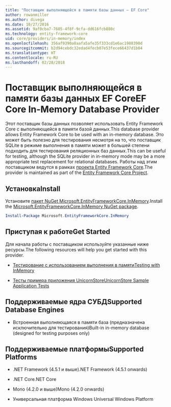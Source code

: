 ```yaml
---
title: "Поставщик выполняющейся в памяти базы данных — EF Core"
author: rowanmiller
ms.author: divega
ms.date: 10/27/2016
ms.assetid: 9af0cba7-7605-4f8f-9cfa-dd616fcb880c
ms.technology: entity-framework-core
uid: core/providers/in-memory/index
ms.openlocfilehash: 356af9390a8aafa5afe35f333cd1e6ac1988390d
ms.sourcegitcommit: b2d94cebdc32edad4fecb07e53fece66437d1b04
ms.translationtype: HT
ms.contentlocale: ru-RU
ms.lasthandoff: 02/28/2018
---
```

# <a name="ef-core-in-memory-database-provider"></a><span data-ttu-id="5ad70-102">Поставщик выполняющейся в памяти базы данных EF Core</span><span class="sxs-lookup"><span data-stu-id="5ad70-102">EF Core In-Memory Database Provider</span></span>

<span data-ttu-id="5ad70-103">Этот поставщик базы данных позволяет использовать Entity Framework Core с выполняющейся в памяти базой данных.</span><span class="sxs-lookup"><span data-stu-id="5ad70-103">This database provider allows Entity Framework Core to be used with an in-memory database.</span></span> <span data-ttu-id="5ad70-104">Это может быть полезно для тестирования несмотря на то, что поставщик SQLite в режиме выполнения в памяти может в большей степени подходить для тестирования реляционных баз данных.</span><span class="sxs-lookup"><span data-stu-id="5ad70-104">This can be useful for testing, although the SQLite provider in in-memory mode may be a more appropriate test replacement for relational databases.</span></span> <span data-ttu-id="5ad70-105">Работы над этим поставщиком ведутся в рамках [проекта Entity Framework Core](https://github.com/aspnet/EntityFrameworkCore).</span><span class="sxs-lookup"><span data-stu-id="5ad70-105">The provider is maintained as part of the [Entity Framework Core Project](https://github.com/aspnet/EntityFrameworkCore).</span></span>

## <a name="install"></a><span data-ttu-id="5ad70-106">Установка</span><span class="sxs-lookup"><span data-stu-id="5ad70-106">Install</span></span>

<span data-ttu-id="5ad70-107">Установите [пакет NuGet Microsoft.EntityFrameworkCore.InMemory](https://www.nuget.org/packages/Microsoft.EntityFrameworkCore.InMemory/).</span><span class="sxs-lookup"><span data-stu-id="5ad70-107">Install the [Microsoft.EntityFrameworkCore.InMemory NuGet package](https://www.nuget.org/packages/Microsoft.EntityFrameworkCore.InMemory/).</span></span>

``` powershell
Install-Package Microsoft.EntityFrameworkCore.InMemory
```

## <a name="get-started"></a><span data-ttu-id="5ad70-108">Приступая к работе</span><span class="sxs-lookup"><span data-stu-id="5ad70-108">Get Started</span></span>

<span data-ttu-id="5ad70-109">Для начала работы с поставщиком используйте указанные ниже ресурсы.</span><span class="sxs-lookup"><span data-stu-id="5ad70-109">The following resources will help you get started with this provider.</span></span>
* [<span data-ttu-id="5ad70-110">Тестирование с использованием выполнения в памяти</span><span class="sxs-lookup"><span data-stu-id="5ad70-110">Testing with InMemory</span></span>](../../miscellaneous/testing/in-memory.md)

* [<span data-ttu-id="5ad70-111">Тесты примера приложения UnicornStore</span><span class="sxs-lookup"><span data-stu-id="5ad70-111">UnicornStore Sample Application Tests</span></span>](https://github.com/rowanmiller/UnicornStore/blob/master/UnicornStore/src/UnicornStore.Tests/Controllers/ShippingControllerTests.cs)

## <a name="supported-database-engines"></a><span data-ttu-id="5ad70-112">Поддерживаемые ядра СУБД</span><span class="sxs-lookup"><span data-stu-id="5ad70-112">Supported Database Engines</span></span>

* <span data-ttu-id="5ad70-113">Встроенная выполняющаяся в памяти база (предназначена исключительно для тестирования)</span><span class="sxs-lookup"><span data-stu-id="5ad70-113">Built-in in-memory database (designed for testing purposes only)</span></span>

## <a name="supported-platforms"></a><span data-ttu-id="5ad70-114">Поддерживаемые платформы</span><span class="sxs-lookup"><span data-stu-id="5ad70-114">Supported Platforms</span></span>

* <span data-ttu-id="5ad70-115">.NET Framework (4.5.1 и выше)</span><span class="sxs-lookup"><span data-stu-id="5ad70-115">.NET Framework (4.5.1 onwards)</span></span>

* <span data-ttu-id="5ad70-116">.NET Core</span><span class="sxs-lookup"><span data-stu-id="5ad70-116">.NET Core</span></span>

* <span data-ttu-id="5ad70-117">Mono (4.2.0 и выше)</span><span class="sxs-lookup"><span data-stu-id="5ad70-117">Mono (4.2.0 onwards)</span></span>

* <span data-ttu-id="5ad70-118">Универсальная платформа Windows </span><span class="sxs-lookup"><span data-stu-id="5ad70-118">Universal Windows Platform</span></span>
